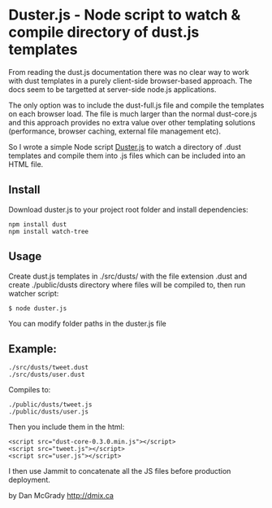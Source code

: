 Duster.js - Node script to watch & compile directory of dust.js templates
==============

From reading the dust.js documentation there was no clear way to work with dust templates in a purely client-side browser-based approach. The docs seem to be targetted at server-side node.js applications.

The only option was to include the dust-full.js file and compile the templates on each browser load. The file is much larger than the normal dust-core.js and this approach provides no extra value over other templating solutions (performance, browser caching, external file management etc).

So I wrote a simple Node script <a href="#">Duster.js</a> to watch a directory of .dust templates and compile them into .js files which can be included into an HTML file.

## Install

Download duster.js to your project root folder and install dependencies:

    npm install dust
    npm install watch-tree

## Usage

Create dust.js templates in ./src/dusts/ with the file extension .dust and create ./public/dusts directory where files will be compiled to, then run watcher script:

    $ node duster.js

You can modify folder paths in the duster.js file

## Example:

    ./src/dusts/tweet.dust
    ./src/dusts/user.dust

Compiles to:

    ./public/dusts/tweet.js
    ./public/dusts/user.js

Then you include them in the html:

    <script src="dust-core-0.3.0.min.js"></script>
    <script src="tweet.js"></script>
    <script src="user.js"></script>

I then use Jammit to concatenate all the JS files before production deployment.

by Dan McGrady http://dmix.ca